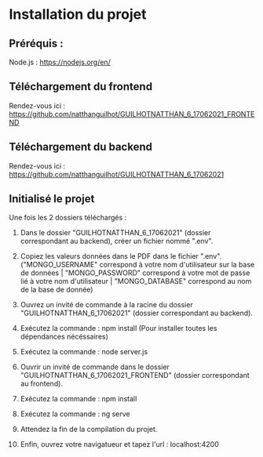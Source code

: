 # Installation du projet 

## Préréquis :
Node.js : https://nodejs.org/en/

## Téléchargement du frontend
Rendez-vous ici : https://github.com/natthanguilhot/GUILHOTNATTHAN_6_17062021_FRONTEND

## Téléchargement du backend
Rendez-vous ici : https://github.com/natthanguilhot/GUILHOTNATTHAN_6_17062021

## Initialisé le projet
Une fois les 2 dossiers téléchargés :
1. Dans le dossier "GUILHOTNATTHAN_6_17062021" (dossier correspondant au backend), créer un fichier nommé ".env".
2. Copiez les valeurs données dans le PDF dans le fichier ".env". ("MONGO_USERNAME" correspond à votre nom d'utilisateur sur la base de données | "MONGO_PASSWORD" correspond à votre mot de passe lié à votre nom d'utilisateur | "MONGO_DATABASE" correspond au nom de la base de donnée)

3. Ouvrez un invité de commande à la racine du dossier "GUILHOTNATTHAN_6_17062021" (dossier correspondant au backend).
4. Exécutez la commande : npm install (Pour installer toutes les dépendances nécéssaires)
5. Exécutez la commande : node server.js

6. Ouvrir un invité de commande dans le dossier "GUILHOTNATTHAN_6_17062021_FRONTEND" (dossier correspondant au frontend).
7. Exécutez la commande : npm install
8. Exécutez la commande : ng serve
9. Attendez la fin de la compilation du projet.

10. Enfin, ouvrez votre navigatueur et tapez l'url : localhost:4200
